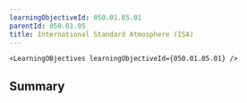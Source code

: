 ```yaml
---
learningObjectiveId: 050.01.05.01
parentId: 050.01.05
title: International Standard Atmosphere (ISA)
---
```


```tsx eval
<LearningOBjectives learningObjectiveId={050.01.05.01} />
```

## Summary
